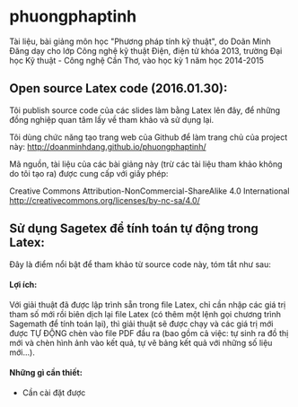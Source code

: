 phuongphaptinh
==============

Tài liệu, bài giảng môn học "Phương pháp tính kỹ thuật", do Doãn Minh Đăng dạy cho lớp Công nghệ kỹ thuật Điện, điện tử khóa 2013, trường Đại học Kỹ thuật - Công nghệ Cần Thơ, vào học kỳ 1 năm học 2014-2015

## Open source Latex code (2016.01.30):
Tôi publish source code của các slides làm bằng Latex lên đây, để những đồng nghiệp quan tâm lấy về tham khảo và sử dụng lại.

Tôi dùng chức năng tạo trang web của Github để làm trang chủ của project này: http://doanminhdang.github.io/phuongphaptinh/

Mã nguồn, tài liệu của các bài giảng này (trừ các tài liệu tham khảo không do tôi tạo ra) được cung cấp với giấy phép: 

Creative Commons Attribution-NonCommercial-ShareAlike 4.0 International
http://creativecommons.org/licenses/by-nc-sa/4.0/

## Sử dụng Sagetex để tính toán tự động trong Latex:
Đây là điểm nổi bật để tham khảo từ source code này, tóm tắt như sau:

####  Lợi ích: 
Với giải thuật đã được lập trình sẵn trong file Latex, chỉ cần nhập các giá trị tham số mới rồi biên dịch lại file Latex (có thêm một lệnh gọi chương trình Sagemath để tính toán lại), thì giải thuật sẽ được chạy và các giá trị mới được TỰ ĐỘNG chèn vào file PDF đầu ra (bao gồm cả việc: tự sinh ra đồ thị mới và chèn hình ảnh vào kết quả, tự vẽ bảng kết quả với những số liệu mới...).

#### Những gì cần thiết:
- Cần cài đặt được 
